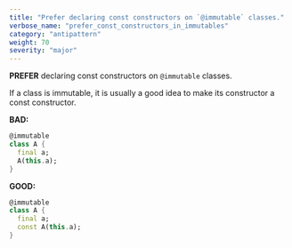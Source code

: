 ```yaml
---
title: "Prefer declaring const constructors on `@immutable` classes."
verbose_name: "prefer_const_constructors_in_immutables"
category: "antipattern"
weight: 70
severity: "major"
---
```

**PREFER** declaring const constructors on `@immutable` classes.

If a class is immutable, it is usually a good idea to make its constructor a
const constructor.

**BAD:**
```dart
@immutable
class A {
  final a;
  A(this.a);
}
```

**GOOD:**
```dart
@immutable
class A {
  final a;
  const A(this.a);
}
```
